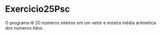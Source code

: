 # Exercicio25Psc
O programa lê 20 números inteiros em um vetor e mostra média aritmética dos números lidos.
